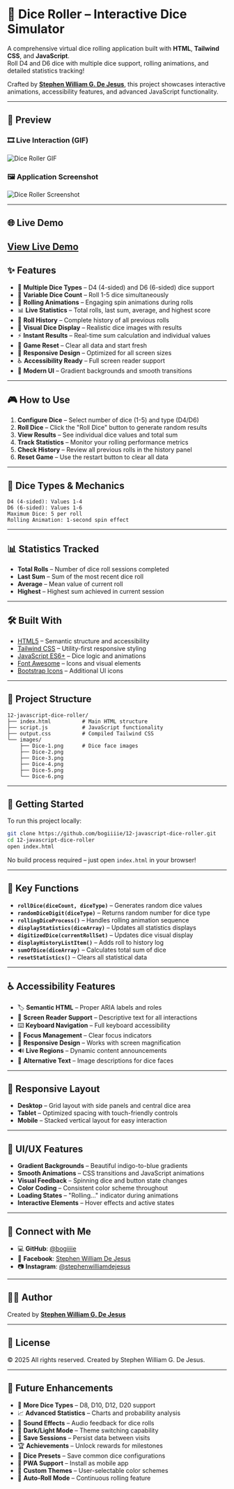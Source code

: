 # 🎲 Dice Roller – Interactive Dice Simulator
A comprehensive virtual dice rolling application built with **HTML**, **Tailwind CSS**, and **JavaScript**.  
Roll D4 and D6 dice with multiple dice support, rolling animations, and detailed statistics tracking!

Crafted by **[Stephen William G. De Jesus](https://www.facebook.com/stephenwilliam.dejesus.5/)**, this project showcases interactive animations, accessibility features, and advanced JavaScript functionality.

---

## 📸 Preview  
### 🎞️ Live Interaction (GIF)  
![Dice Roller GIF](images/demo.gif)
### 🖼️ Application Screenshot  
![Dice Roller Screenshot](images/demo.png) 

---

## 🌐 Live Demo  
[View Live Demo](https://bogiiiie.github.io/12-javascript-dice-roller/) 
---

## ✨ Features
- 🎲 **Multiple Dice Types** – D4 (4-sided) and D6 (6-sided) dice support
- 🎯 **Variable Dice Count** – Roll 1-5 dice simultaneously
- 🎪 **Rolling Animations** – Engaging spin animations during rolls
- 📊 **Live Statistics** – Total rolls, last sum, average, and highest score
- 📝 **Roll History** – Complete history of all previous rolls
- 🎨 **Visual Dice Display** – Realistic dice images with results
- ⚡ **Instant Results** – Real-time sum calculation and individual values
- 🔄 **Game Reset** – Clear all data and start fresh
- 📱 **Responsive Design** – Optimized for all screen sizes
- ♿ **Accessibility Ready** – Full screen reader support
- 🎨 **Modern UI** – Gradient backgrounds and smooth transitions

---

## 🎮 How to Use
1. **Configure Dice** – Select number of dice (1-5) and type (D4/D6)
2. **Roll Dice** – Click the "Roll Dice" button to generate random results
3. **View Results** – See individual dice values and total sum
4. **Track Statistics** – Monitor your rolling performance metrics
5. **Check History** – Review all previous rolls in the history panel
6. **Reset Game** – Use the restart button to clear all data

---

## 🎲 Dice Types & Mechanics
```
D4 (4-sided): Values 1-4
D6 (6-sided): Values 1-6
Maximum Dice: 5 per roll
Rolling Animation: 1-second spin effect
```

---

## 📊 Statistics Tracked
- **Total Rolls** – Number of dice roll sessions completed
- **Last Sum** – Sum of the most recent dice roll
- **Average** – Mean value of current roll
- **Highest** – Highest sum achieved in current session

---

## 🛠️ Built With
- [HTML5](https://developer.mozilla.org/en-US/docs/Web/Guide/HTML/HTML5) – Semantic structure and accessibility
- [Tailwind CSS](https://tailwindcss.com/) – Utility-first responsive styling
- [JavaScript ES6+](https://developer.mozilla.org/en-US/docs/Web/JavaScript) – Dice logic and animations
- [Font Awesome](https://fontawesome.com/) – Icons and visual elements
- [Bootstrap Icons](https://icons.getbootstrap.com/) – Additional UI icons

---

## 📁 Project Structure
```
12-javascript-dice-roller/
├── index.html          # Main HTML structure
├── script.js           # JavaScript functionality  
├── output.css          # Compiled Tailwind CSS
└── images/
    ├── Dice-1.png      # Dice face images
    ├── Dice-2.png
    ├── Dice-3.png
    ├── Dice-4.png
    ├── Dice-5.png
    └── Dice-6.png
```

---

## 🚀 Getting Started
To run this project locally:

```bash
git clone https://github.com/bogiiiie/12-javascript-dice-roller.git
cd 12-javascript-dice-roller
open index.html
```

No build process required – just open `index.html` in your browser!

---

## 🎯 Key Functions
- **`rollDice(diceCount, diceType)`** – Generates random dice values
- **`randomDiceDigit(diceType)`** – Returns random number for dice type
- **`rollingDiceProcess()`** – Handles rolling animation sequence
- **`displayStatistics(diceArray)`** – Updates all statistics displays
- **`digitizedDice(currentRollSet)`** – Updates dice visual display
- **`displayHistoryListItem()`** – Adds roll to history log
- **`sumOfDice(diceArray)`** – Calculates total sum of dice
- **`resetStatistics()`** – Clears all statistical data

---

## ♿ Accessibility Features
- 🏷️ **Semantic HTML** – Proper ARIA labels and roles
- 📢 **Screen Reader Support** – Descriptive text for all interactions
- ⌨️ **Keyboard Navigation** – Full keyboard accessibility
- 🎯 **Focus Management** – Clear focus indicators
- 📱 **Responsive Design** – Works with screen magnification
- 🔊 **Live Regions** – Dynamic content announcements
- 📝 **Alternative Text** – Image descriptions for dice faces

---

## 📱 Responsive Layout
- **Desktop** – Grid layout with side panels and central dice area
- **Tablet** – Optimized spacing with touch-friendly controls
- **Mobile** – Stacked vertical layout for easy interaction

---

## 🎨 UI/UX Features
- **Gradient Backgrounds** – Beautiful indigo-to-blue gradients
- **Smooth Animations** – CSS transitions and JavaScript animations
- **Visual Feedback** – Spinning dice and button state changes
- **Color Coding** – Consistent color scheme throughout
- **Loading States** – "Rolling..." indicator during animations
- **Interactive Elements** – Hover effects and active states

---

## 🔗 Connect with Me
- 💻 **GitHub**: [@bogiiiie](https://github.com/bogiiiie)
- 📘 **Facebook**: [Stephen William De Jesus](https://www.facebook.com/stephenwilliam.dejesus.5/)
- 📷 **Instagram**: [@stephenwilliamdejesus](https://www.instagram.com/stephenwilliamdejesus/)

---

## 👨‍💻 Author
Created by **[Stephen William G. De Jesus](https://www.facebook.com/stephenwilliam.dejesus.5/)**

---

## 📄 License
© 2025 All rights reserved. Created by Stephen William G. De Jesus.

---

## 🚀 Future Enhancements
- 🎲 **More Dice Types** – D8, D10, D12, D20 support
- 📈 **Advanced Statistics** – Charts and probability analysis
- 🎵 **Sound Effects** – Audio feedback for dice rolls
- 🌙 **Dark/Light Mode** – Theme switching capability
- 💾 **Save Sessions** – Persist data between visits
- 🏆 **Achievements** – Unlock rewards for milestones
- 🎯 **Dice Presets** – Save common dice configurations
- 📱 **PWA Support** – Install as mobile app
- 🎨 **Custom Themes** – User-selectable color schemes
- 🔄 **Auto-Roll Mode** – Continuous rolling feature
